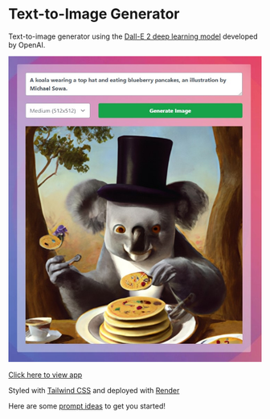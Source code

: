 # Text-to-Image Generator

Text-to-image generator using the [Dall-E 2 deep learning model](https://openai.com/dall-e-2/) developed by OpenAI.

![app image](./app-image.jpg)

[Click here to view app](https://openai-image-generator-react-frontend.onrender.com/)

Styled with [Tailwind CSS](https://tailwindcss.com/) and deployed with [Render](https://render.com/)

Here are some [prompt ideas](https://mpost.io/top-50-text-to-image-prompts-for-ai-art-generators-midjourney-and-dall-e/) to get you started!